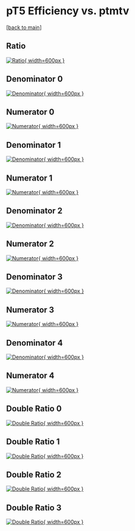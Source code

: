 # pT5 Efficiency vs. ptmtv

[[back to main](./)]



## Ratio

[![Ratio](../mtv/var/pT5_base_0_-1_eff_ptmtv.png){ width=600px }](../mtv/var/pT5_base_0_-1_eff_ptmtv.pdf)

## Denominator 0

[![Denominator](../mtv/den/pT5_base_0_-1_eff_ptmtv_den0.png){ width=600px }](../mtv/den/pT5_base_0_-1_eff_ptmtv_den0.pdf)

## Numerator 0

[![Numerator](../mtv/num/pT5_base_0_-1_eff_ptmtv_num0.png){ width=600px }](../mtv/num/pT5_base_0_-1_eff_ptmtv_num0.pdf)

## Denominator 1

[![Denominator](../mtv/den/pT5_base_0_-1_eff_ptmtv_den1.png){ width=600px }](../mtv/den/pT5_base_0_-1_eff_ptmtv_den1.pdf)

## Numerator 1

[![Numerator](../mtv/num/pT5_base_0_-1_eff_ptmtv_num1.png){ width=600px }](../mtv/num/pT5_base_0_-1_eff_ptmtv_num1.pdf)

## Denominator 2

[![Denominator](../mtv/den/pT5_base_0_-1_eff_ptmtv_den2.png){ width=600px }](../mtv/den/pT5_base_0_-1_eff_ptmtv_den2.pdf)

## Numerator 2

[![Numerator](../mtv/num/pT5_base_0_-1_eff_ptmtv_num2.png){ width=600px }](../mtv/num/pT5_base_0_-1_eff_ptmtv_num2.pdf)

## Denominator 3

[![Denominator](../mtv/den/pT5_base_0_-1_eff_ptmtv_den3.png){ width=600px }](../mtv/den/pT5_base_0_-1_eff_ptmtv_den3.pdf)

## Numerator 3

[![Numerator](../mtv/num/pT5_base_0_-1_eff_ptmtv_num3.png){ width=600px }](../mtv/num/pT5_base_0_-1_eff_ptmtv_num3.pdf)

## Denominator 4

[![Denominator](../mtv/den/pT5_base_0_-1_eff_ptmtv_den4.png){ width=600px }](../mtv/den/pT5_base_0_-1_eff_ptmtv_den4.pdf)

## Numerator 4

[![Numerator](../mtv/num/pT5_base_0_-1_eff_ptmtv_num4.png){ width=600px }](../mtv/num/pT5_base_0_-1_eff_ptmtv_num4.pdf)

## Double Ratio 0

[![Double Ratio](../mtv/ratio/pT5_base_0_-1_eff_ptmtv_ratio0.png){ width=600px }](../mtv/ratio/pT5_base_0_-1_eff_ptmtv_ratio0.pdf)

## Double Ratio 1

[![Double Ratio](../mtv/ratio/pT5_base_0_-1_eff_ptmtv_ratio1.png){ width=600px }](../mtv/ratio/pT5_base_0_-1_eff_ptmtv_ratio1.pdf)

## Double Ratio 2

[![Double Ratio](../mtv/ratio/pT5_base_0_-1_eff_ptmtv_ratio2.png){ width=600px }](../mtv/ratio/pT5_base_0_-1_eff_ptmtv_ratio2.pdf)

## Double Ratio 3

[![Double Ratio](../mtv/ratio/pT5_base_0_-1_eff_ptmtv_ratio3.png){ width=600px }](../mtv/ratio/pT5_base_0_-1_eff_ptmtv_ratio3.pdf)

